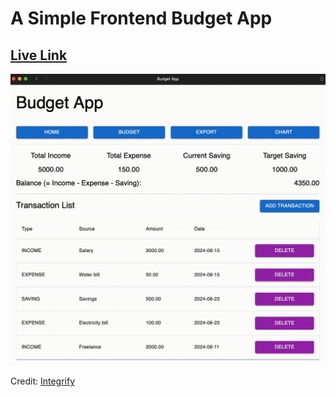 # A Simple Frontend Budget App

## [Live Link](https://example.com)

<img src="preview.gif" width="640" alt="demo">

Credit: [Integrify](https://www.integrify.io)
